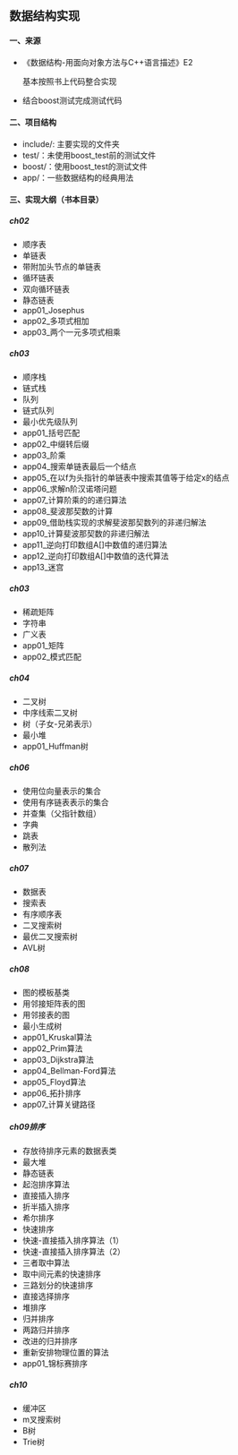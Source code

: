 ## 数据结构实现

#### 一、来源

- 《数据结构-用面向对象方法与C++语言描述》E2

  基本按照书上代码整合实现

- 结合boost测试完成测试代码

#### 二、项目结构

- include/:  主要实现的文件夹
- test/：未使用boost_test前的测试文件
- boost/：使用boost_test的测试文件
- app/：一些数据结构的经典用法

#### 三、实现大纲（书本目录）

##### ch02

- 顺序表
- 单链表
- 带附加头节点的单链表
- 循环链表
- 双向循环链表
- 静态链表
- app01_Josephus
- app02_多项式相加
- app03_两个一元多项式相乘

##### ch03

- 顺序栈
- 链式栈
- 队列
- 链式队列
- 最小优先级队列
- app01_括号匹配
- app02_中缀转后缀
- app03_阶乘
- app04_搜索单链表最后一个结点
- app05_在以f为头指针的单链表中搜索其值等于给定x的结点
- app06_求解n阶汉诺塔问题
- app07_计算阶乘的的递归算法
- app08_斐波那契数的计算
- app09_借助栈实现的求解斐波那契数列的非递归解法
- app10_计算斐波那契数的非递归解法
- app11_逆向打印数组A[]中数值的递归算法
- app12_逆向打印数组A[]中数值的迭代算法
- app13_迷宫



##### ch03

- 稀疏矩阵
- 字符串
- 广义表
- app01_矩阵
- app02_模式匹配



##### ch04

- 二叉树
- 中序线索二叉树
- 树（子女-兄弟表示）
- 最小堆
- app01_Huffman树



##### ch06

- 使用位向量表示的集合 
- 使用有序链表表示的集合
- 并查集（父指针数组）
- 字典
- 跳表
- 散列法



##### ch07

- 数据表
- 搜索表
- 有序顺序表
- 二叉搜索树
- 最优二叉搜索树
- AVL树


##### ch08

- 图的模板基类
- 用邻接矩阵表的图
- 用邻接表的图
- 最小生成树
- app01_Kruskal算法
- app02_Prim算法
- app03_Dijkstra算法
- app04_Bellman-Ford算法
- app05_Floyd算法
- app06_拓扑排序
- app07_计算关键路径



##### ch09排序

- 存放待排序元素的数据表类
- 最大堆
- 静态链表
- 起泡排序算法
- 直接插入排序
- 折半插入排序
- 希尔排序
- 快速排序
- 快速-直接插入排序算法（1）
- 快速-直接插入排序算法（2）
- 三者取中算法
- 取中间元素的快速排序
- 三路划分的快速排序
- 直接选择排序
- 堆排序
- 归并排序
- 两路归并排序
- 改进的归并排序
- 重新安排物理位置的算法
- app01_锦标赛排序



##### ch10

- 缓冲区
- m叉搜索树
- B树
- Trie树
